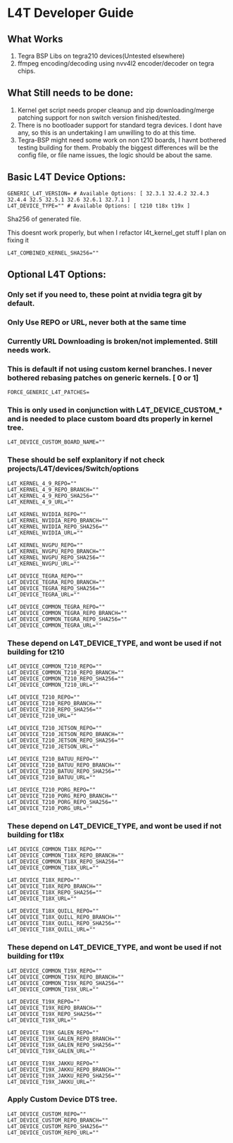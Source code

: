 # L4T Developer Guide

## What Works

1. Tegra BSP Libs on tegra210 devices(Untested elsewhere)
2. ffmpeg encoding/decoding using nvv4l2 encoder/decoder on tegra chips.

## What Still needs to be done:
1. Kernel get script needs proper cleanup and zip downloading/merge patching support for non switch version finished/tested.
2. There is no bootloader support for standard tegra devices. I dont have any, so this is an undertaking I am unwilling to do at this time.
3. Tegra-BSP might need some work on non t210 boards, I havnt bothered testing building for them. Probably the biggest differences will be the config file, or file name issues, the logic should be about the same.


## Basic L4T Device Options:

```
GENERIC_L4T_VERSION= # Available Options: [ 32.3.1 32.4.2 32.4.3 32.4.4 32.5 32.5.1 32.6 32.6.1 32.7.1 ] 
L4T_DEVICE_TYPE="" # Available Options: [ t210 t18x t19x ]
```
Sha256 of generated file.

This doesnt work properly, but when I refactor l4t_kernel_get stuff I plan on fixing it
```
L4T_COMBINED_KERNEL_SHA256=""
```
## Optional L4T Options:
### Only set if you need to, these point at nvidia tegra git by default.

### Only Use REPO or URL, never both at the same time

### Currently URL Downloading is broken/not implemented. Still needs work.

### This is default if not using custom kernel branches. I never bothered rebasing patches on generic kernels. [ 0 or 1]
```
FORCE_GENERIC_L4T_PATCHES=
```
### This is only used in conjunction with L4T_DEVICE_CUSTOM_* and is needed to place custom board dts properly in kernel tree.
```
L4T_DEVICE_CUSTOM_BOARD_NAME=""
```
### These should be self explanitory if not check projects/L4T/devices/Switch/options
```
L4T_KERNEL_4_9_REPO=""
L4T_KERNEL_4_9_REPO_BRANCH=""
L4T_KERNEL_4_9_REPO_SHA256=""
L4T_KERNEL_4_9_URL=""

L4T_KERNEL_NVIDIA_REPO=""
L4T_KERNEL_NVIDIA_REPO_BRANCH=""
L4T_KERNEL_NVIDIA_REPO_SHA256=""
L4T_KERNEL_NVIDIA_URL=""

L4T_KERNEL_NVGPU_REPO=""
L4T_KERNEL_NVGPU_REPO_BRANCH=""
L4T_KERNEL_NVGPU_REPO_SHA256=""
L4T_KERNEL_NVGPU_URL=""

L4T_DEVICE_TEGRA_REPO=""
L4T_DEVICE_TEGRA_REPO_BRANCH=""
L4T_DEVICE_TEGRA_REPO_SHA256=""
L4T_DEVICE_TEGRA_URL=""

L4T_DEVICE_COMMON_TEGRA_REPO=""
L4T_DEVICE_COMMON_TEGRA_REPO_BRANCH=""
L4T_DEVICE_COMMON_TEGRA_REPO_SHA256=""
L4T_DEVICE_COMMON_TEGRA_URL=""
```
### These depend on L4T_DEVICE_TYPE, and wont be used if not building for t210
```
L4T_DEVICE_COMMON_T210_REPO=""
L4T_DEVICE_COMMON_T210_REPO_BRANCH=""
L4T_DEVICE_COMMON_T210_REPO_SHA256=""
L4T_DEVICE_COMMON_T210_URL=""

L4T_DEVICE_T210_REPO=""
L4T_DEVICE_T210_REPO_BRANCH=""
L4T_DEVICE_T210_REPO_SHA256=""
L4T_DEVICE_T210_URL=""

L4T_DEVICE_T210_JETSON_REPO=""
L4T_DEVICE_T210_JETSON_REPO_BRANCH=""
L4T_DEVICE_T210_JETSON_REPO_SHA256=""
L4T_DEVICE_T210_JETSON_URL=""

L4T_DEVICE_T210_BATUU_REPO=""
L4T_DEVICE_T210_BATUU_REPO_BRANCH=""
L4T_DEVICE_T210_BATUU_REPO_SHA256=""
L4T_DEVICE_T210_BATUU_URL=""

L4T_DEVICE_T210_PORG_REPO=""
L4T_DEVICE_T210_PORG_REPO_BRANCH=""
L4T_DEVICE_T210_PORG_REPO_SHA256=""
L4T_DEVICE_T210_PORG_URL=""
```
### These depend on L4T_DEVICE_TYPE, and wont be used if not building for t18x
```
L4T_DEVICE_COMMON_T18X_REPO=""
L4T_DEVICE_COMMON_T18X_REPO_BRANCH=""
L4T_DEVICE_COMMON_T18X_REPO_SHA256=""
L4T_DEVICE_COMMON_T18X_URL=""

L4T_DEVICE_T18X_REPO=""
L4T_DEVICE_T18X_REPO_BRANCH=""
L4T_DEVICE_T18X_REPO_SHA256=""
L4T_DEVICE_T18X_URL=""

L4T_DEVICE_T18X_QUILL_REPO=""
L4T_DEVICE_T18X_QUILL_REPO_BRANCH=""
L4T_DEVICE_T18X_QUILL_REPO_SHA256=""
L4T_DEVICE_T18X_QUILL_URL=""
```
### These depend on L4T_DEVICE_TYPE, and wont be used if not building for t19x
```
L4T_DEVICE_COMMON_T19X_REPO=""
L4T_DEVICE_COMMON_T19X_REPO_BRANCH=""
L4T_DEVICE_COMMON_T19X_REPO_SHA256=""
L4T_DEVICE_COMMON_T19X_URL=""

L4T_DEVICE_T19X_REPO=""
L4T_DEVICE_T19X_REPO_BRANCH=""
L4T_DEVICE_T19X_REPO_SHA256=""
L4T_DEVICE_T19X_URL=""

L4T_DEVICE_T19X_GALEN_REPO=""
L4T_DEVICE_T19X_GALEN_REPO_BRANCH=""
L4T_DEVICE_T19X_GALEN_REPO_SHA256=""
L4T_DEVICE_T19X_GALEN_URL=""

L4T_DEVICE_T19X_JAKKU_REPO=""
L4T_DEVICE_T19X_JAKKU_REPO_BRANCH=""
L4T_DEVICE_T19X_JAKKU_REPO_SHA256=""
L4T_DEVICE_T19X_JAKKU_URL=""
```

### Apply Custom Device DTS tree.
```
L4T_DEVICE_CUSTOM_REPO=""
L4T_DEVICE_CUSTOM_REPO_BRANCH=""
L4T_DEVICE_CUSTOM_REPO_SHA256=""
L4T_DEVICE_CUSTOM_REPO_URL=""
```
